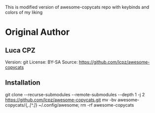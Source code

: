 This is modified version of awesome-copycats repo with keybinds and colors of my liking

# Original Author
## Luca CPZ
Version:	git
License:	BY-SA
Source:	https://github.com/lcpz/awesome-copycats

## Installation

git clone --recurse-submodules --remote-submodules --depth 1 -j 2 https://github.com/lcpz/awesome-copycats.git
mv -bv awesome-copycats/{*,.[^.]*} ~/.config/awesome; rm -rf awesome-copycats


